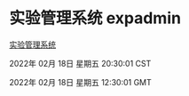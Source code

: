 # 实验管理系统 expadmin
[实验管理系统](http://59.174.27.143:56808/expadmin-782313d2-e1b1-4ea7-932e-3a55e6a1a4d0/)

2022年 02月 18日 星期五 20:30:01 CST

2022年 02月 18日 星期五 12:30:01 GMT
